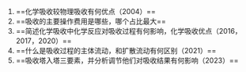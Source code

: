 1. ==化学吸收较物理吸收有何优点（2004）==
2. ==吸收的主要操作费用是哪些，哪个占比最大==
3. ==简述化学吸收中化学反应对吸收过程有何影响，化学吸收优点（2016，2017，2020）==
4. ==什么是吸收过程的主体流动，和扩散流动有何区别（2021）==
5. ==吸收塔入塔三要素，并分析调节他们对吸收结果有何影响（2023）==